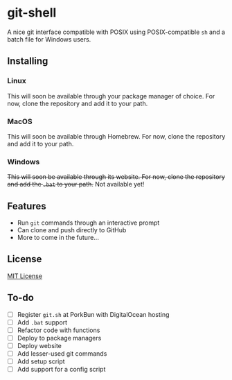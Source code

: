 # git-shell

A nice git interface compatible with POSIX using POSIX-compatible `sh` and a batch file for Windows users.

## Installing

### Linux

This will soon be available through your package manager of choice. For now, clone the repository and add it to your path.

### MacOS

This will soon be available through Homebrew. For now, clone the repository and add it to your path.

### Windows

~~This will soon be available through its website. For now, clone the repository and add the `.bat` to your path.~~ Not available yet!

## Features

* Run `git` commands through an interactive prompt
* Can clone and push directly to GitHub
* More to come in the future...

## License

[MIT License](https://github.com/xernphoton/git-shell/blob/main/LICENSE)

## To-do

- [ ] Register `git.sh` at PorkBun with DigitalOcean hosting
- [ ] Add `.bat` support
- [ ] Refactor code with functions
- [ ] Deploy to package managers
- [ ] Deploy website
- [ ] Add lesser-used git commands
- [ ] Add setup script
- [ ] Add support for a config script
